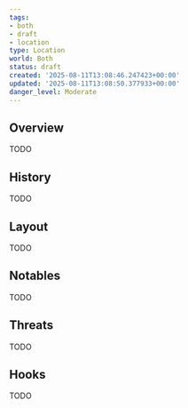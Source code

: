 ```yaml
---
tags:
- both
- draft
- location
type: Location
world: Both
status: draft
created: '2025-08-11T13:08:46.247423+00:00'
updated: '2025-08-11T13:08:50.377933+00:00'
danger_level: Moderate
---
```



## Overview

TODO
## History

TODO
## Layout

TODO
## Notables

TODO
## Threats

TODO
## Hooks

TODO
